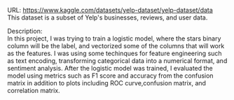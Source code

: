 URL: https://www.kaggle.com/datasets/yelp-dataset/yelp-dataset/data
<br>This dataset is a subset of Yelp's businesses, reviews, and user data.

Description:
<br>In this project, I was trying to train a logistic model, where the stars binary column will be the label, and vectorized some of the columns that will work as the features. 
I was using some techinques for feature engineering such as text encoding, transforming categorical data into a numerical format, and sentiment analysis. After the logistic model
was trained, I evaluated the model using metrics such as F1 score and accuracy from the confusion matrix in addition to plots including ROC curve,confusion matrix, and correlation matrix.
